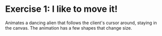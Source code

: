 # Exercise 1: I like to move it!

Animates a dancing alien that follows the client's cursor around, staying in the canvas. The animation has a few shapes that change size.